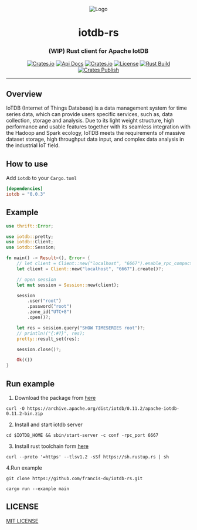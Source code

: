<div align="center">

![Logo](http://iotdb.apache.org/img/logo.png)

<h1>iotdb-rs</h1>
<h3>(WIP) Rust client for Apache IotDB</h3>

[![Crates.io](https://img.shields.io/crates/v/iotdb?style=flat-square&color=%23E5531A)](https://crates.io/crates/iotdb)
[![Api Docs](https://img.shields.io/badge/Api-Doc-a94064?style=flat-square&color=%23E5531A)](https://docs.rs/iotdb)
[![Crates.io](https://img.shields.io/crates/d/iotdb?style=flat-square&color=%23E5531A)](https://crates.io/crates/iotdb)
[![License](https://img.shields.io/badge/license-Apache%202.0-blue?style=flat-square&color=%23E5531A)](https://github.com/francis-du/iotdb-rs/blob/main/LICENSE)
[![Rust Build](https://img.shields.io/github/workflow/status/francis-du/iotdb-rs/cargo-test?label=build&style=flat-square)](https://github.com/francis-du/iotdb-rs/actions?query=workflow%3Acargo-test)
[![Crates Publish](https://img.shields.io/github/workflow/status/francis-du/iotdb-rs/cargo-publish?label=publish&style=flat-square)](https://github.com/francis-du/iotdb-rs/actions?query=workflow%3Acargo-publish)
</div>

---

## Overview

IoTDB (Internet of Things Database) is a data management system for time series data, which can provide users specific services, such as, data collection, storage and analysis. Due to its light weight structure, high performance and usable features together with its seamless integration with the Hadoop and Spark ecology, IoTDB meets the requirements of massive dataset storage, high throughput data input, and complex data analysis in the industrial IoT field.

## How to use

Add `iotdb` to your `Cargo.toml`

```toml
[dependencies]
iotdb = "0.0.3"
```

## Example

```rust
use thrift::Error;

use iotdb::pretty;
use iotdb::Client;
use iotdb::Session;

fn main() -> Result<(), Error> {
    // let client = Client::new("localhost", "6667").enable_rpc_compaction().create()?;
    let client = Client::new("localhost", "6667").create()?;

    // open session
    let mut session = Session::new(client);

    session
        .user("root")
        .password("root")
        .zone_id("UTC+8")
        .open()?;

    let res = session.query("SHOW TIMESERIES root")?;
    // println!("{:#?}", res);
    pretty::result_set(res);

    session.close()?;

    Ok(())
}

```

## Run example

1. Download the package from [here](https://archive.apache.org/dist/iotdb)

```shell
curl -O https://archive.apache.org/dist/iotdb/0.11.2/apache-iotdb-0.11.2-bin.zip
```

2. Install and start iotdb server

```shell
cd $IOTDB_HOME && sbin/start-server -c conf -rpc_port 6667
```

3. Install rust toolchain form [here](https://www.rust-lang.org/tools/install)

```shell
curl --proto '=https' --tlsv1.2 -sSf https://sh.rustup.rs | sh
```

4.Run example

```shell
git clone https://github.com/francis-du/iotdb-rs.git

cargo run --example main
```

## LICENSE

[MIT LICENSE](LICENSE)
